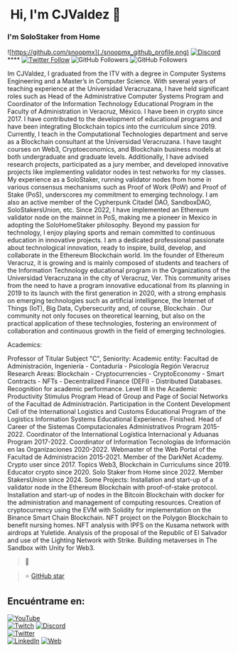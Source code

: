 # ![]() Hi, I'm CJValdez 👋
### I'm SoloStaker from Home

![https://github.com/snoopmx](./snoopmx_github_profile.png)
[![Discord](https://img.shields.io/discord/729672926432985098?style=social&label=Discord&logo=discord)](https://snoopmx.com/discord)****
[![Twitter Follow](https://img.shields.io/twitter/follow/mouredev?style=social)](https://twitter.com/ValdezNWA)
![GitHub Followers](https://img.shields.io/github/followers/snoopmx?style=social)
![GitHub Followers](https://img.shields.io/github/stars/snoopmx?style=social)

Im CJValdez, I graduated from the ITV with a degree in Computer Systems Engineering and a Master’s in Computer Science. With several years of teaching experience at the Universidad Veracruzana, I have held significant roles such as Head of the Administrative Computer Systems Program and Coordinator of the Information Technology Educational Program in the Faculty of Administration in Veracruz, México. I have been in crypto since 2017. I have contributed to the development of educational programs and have been integrating Blockchain topics into the curriculum since 2019. Currently, I teach in the Computational Technologies department and serve as a Blockchain consultant at the Universidad Veracruzana. I have taught courses on Web3, Cryptoeconomics, and Blockchain business models at both undergraduate and graduate levels. Additionally, I have advised research projects, participated as a jury member, and developed innovative projects like implementing validator nodes in test networks for my classes. My experience as a SoloStaker, running validator nodes from home in various consensus mechanisms such as Proof of Work (PoW) and Proof of Stake (PoS), underscores my commitment to emerging technology. I am also an active member of the Cypherpunk Citadel DAO, SandboxDAO, SoloStakersUnion, etc. Since 2022, I have implemented an Ethereum validator node on the mainnet in PoS, making me a pioneer in Mexico in adopting the SoloHomeStaker philosophy. Beyond my passion for technology, I enjoy playing sports and remain committed to continuous education in innovative projects. I am a dedicated professional passionate about technological innovation, ready to inspire, build, develop, and collaborate in the Ethereum Blockchain world.
Im the founder of Ethereum Veracruz, it is growing and is mainly composed of students and teachers of the Information Technology educational program in the Organizations of the Universidad Veracruzana in the city of Veracruz, Ver. This community arises from the need to have a program innovative educational from its planning in 2019 to its launch with the first generation in 2020, with a strong emphasis on emerging technologies such as artificial intelligence, the Internet of Things (IoT), Big Data, Cybersecurity and, of course, Blockchain .
Our community not only focuses on theoretical learning, but also on the practical application of these technologies, fostering an environment of collaboration and continuous growth in the field of emerging technologies.

Academics:

Professor of Titular Subject "C", Seniority:
Academic entity: Facultad de Administración, Ingeniería - Contaduría - Psicología Región Veracruz
Research Areas: Blockchain - Cryptocurrencies - CryptoEconomy - Smart Contracts - NFTs - Decentralized Finance (DEFI) - Distributed Databases.
Recognition for academic performance.
Level III in the Academic Productivity Stimulus Program
Head of Group and Page of Social Networks of the Facultad de Administración.
Participation in the Content Development Cell of the International Logistics and Customs Educational Program of the Logistics Information Systems Educational Experience. Finished.
Head of Career of the Sistemas Computacionales Administrativos Program 2015-2022.
Coordinator of the International Logística Internacional y Aduanas Program 2017-2022.
Coordinator of Information Tecnologías de Información en las Organizaciones 2020-2022.
Webmaster of the Web Portal of the Facultad de Administración 2015-2021.
Member of the DarkNet Academy.
Crypto user since 2017.
Topics Web3, Blockchain in Curriculums since 2019.
Educator crypto since 2020.
Solo Staker from Home since 2022.
Member StakersUnion since 2024.
Some Projects:
Installation and start-up of a validator node in the Ethereum Blockchain with proof-of-stake protocol.
Installation and start-up of nodes in the Bitcoin Blockchain with docker for the administration and management of computing resources.
Creation of cryptocurrency using the EVM with Solidity for implementation on the Binance Smart Chain Blockchain.
NFT project on the Polygon Blockchain to benefit nursing homes.
NFT analysis with IPFS on the Kusama network with airdrops at Yuletide.
Analysis of the proposal of the Republic of El Salvador and use of the Lighting Network with Strike.
Building metaverses in The Sandbox with Unity for Web3.

> 👥 

> ⭐️ [GitHub star](https://stars.github.com/profiles/snoopmx/)

## Encuéntrame en:

[![YouTube]()](https://youtube.com/@CJValdez)
</br>
[![Twitch]()](https://twitch.tv/snoopmx)
[![Discord]()](https://snoopmx.com/discord)
</br>
[![Twitter]()](https://twitter.com/ValdezNWA)
</br>
[![LinkedIn]()](https://www.linkedin.com/in/CJValdez)
[![Web]()](https://uv.mx)



